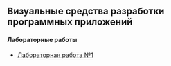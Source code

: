 ## Визуальные средства разработки программных приложений

#### Лабораторные работы
- [Лабораторная работа №1](https://github.com/the-hwk/GSTU-visual-software-application-development-tools/blob/main/L1)
